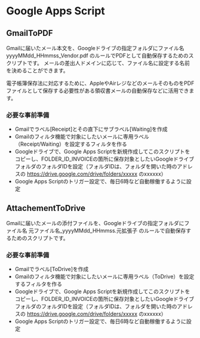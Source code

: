 # Google Apps Script

## GmailToPDF

Gmailに届いたメール本文を、Googleドライブの指定フォルダにファイル名 yyyyMMdd_HHmmss_Vendor.pdf のルールでPDFとして自動保存するためのスクリプトです。
メールの差出人ドメインに応じて、ファイル名に設定する名前を決めることができます。

電子帳簿保存法に対応するために、AppleやAirレジなどのメールそのものをPDFファイルとして保存する必要性がある領収書メールの自動保存などに活用できます。

### 必要な事前準備

- Gmailでラベル[Receipt]とその直下にサブラベル[Waiting]を作成
- Gmailのフィルタ機能で対象にしたいメールに専用ラベル（Receipt/Waiting）を設定するフィルタを作る
- Googleドライブで、Google Apps Scriptを新規作成してこのスクリプトをコピーし、FOLDER_ID_INVOICEの箇所に保存対象としたいGoogleドライブフォルダのフォルダIDを設定（フォルダIDは、フォルダを開いた時のアドレスの https://drive.google.com/drive/folders/xxxxx のxxxxxx）
- Google Apps Scriptのトリガー設定で、毎日6時など自動稼働するように設定

## AttachementToDrive

Gmailに届いたメールの添付ファイルを、Googleドライブの指定フォルダにファイル名 元ファイル名_yyyyMMdd_HHmmss.元拡張子 のルールで自動保存するためのスクリプトです。 

### 必要な事前準備

- Gmailでラベル[ToDrive]を作成
- Gmailのフィルタ機能で対象にしたいメールに専用ラベル（ToDrive）を設定するフィルタを作る
- Googleドライブで、Google Apps Scriptを新規作成してこのスクリプトをコピーし、FOLDER_ID_INVOICEの箇所に保存対象としたいGoogleドライブフォルダのフォルダIDを設定（フォルダIDは、フォルダを開いた時のアドレスの https://drive.google.com/drive/folders/xxxxx のxxxxxx）
- Google Apps Scriptのトリガー設定で、毎日6時など自動稼働するように設定

